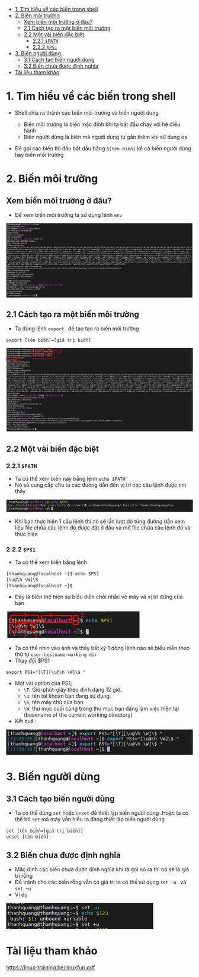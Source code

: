 - [1. Tìm hiểu về các biến trong shell](#1-tìm-hiểu-về-các-biến-trong-shell)
- [2. Biến môi trường](#2-biến-môi-trường)
  - [Xem biến môi trường ở đâu?](#xem-biến-môi-trường-ở-đâu)
  - [2.1 Cách tạo ra một biến môi trường](#21-cách-tạo-ra-một-biến-môi-trường)
  - [2.2 Một vài biến đặc biệt](#22-một-vài-biến-đặc-biệt)
    - [2.2.1 `$PATH`](#221-path)
    - [2.2.2 `$PS1`](#222-ps1)
- [3. Biến người dùng](#3-biến-người-dùng)
  - [3.1 Cách tạo biến người dùng](#31-cách-tạo-biến-người-dùng)
  - [3.2 Biến chưa được định nghĩa](#32-biến-chưa-được-định-nghĩa)
- [Tài liệu tham khảo](#tài-liệu-tham-khảo)


# 1. Tìm hiểu về các biến trong shell
- Shell chia ra thành các biến môi trường và biến người dung
  - Biến môi trường là biến mặc định khi ta bắt đầu chạy với hệ điều hành 
  - Biến người dùng là biến mà người dùng tự gắn thêm khi sử dụng os

- Để gọi các biến thì đầu bắt dầu bằng `$[tên biến]` kể cả biến người dùng hay biến môi trường

# 2. Biến môi trường
## Xem biến môi trường ở đâu?
- Để xem biến môi trường ta sử dụng lênh `env`

![Alt](/thuctap/anh/Screenshot_360.png)

## 2.1 Cách tạo ra một biến môi trường
- Ta dùng lệnh `export ` để tạo tạo ra biến môi trường 

```
export [tên biến]=[giá trị biến]
```

![Alt](/thuctap/anh/Screenshot_262.png)

## 2.2 Một vài biến đặc biệt
### 2.2.1 `$PATH`
- Ta có thể xem biến này bằng lệnh `echo $PATH`
- Nó sẽ cung cấp cho ta các đường dẫn đến vị trí các câu lệnh được tìm thấy

![Alt](/thuctap/anh/Screenshot_361.png)

- Khi bạn thực hiện 1 câu lệnh thì nó sẽ lần lượt dò từng đường dẫn xem liệu file chứa câu lệnh đó được đặt ở đâu và mở file chứa câu lệnh đó và thực hiện

### 2.2.2 `$PS1`
- Ta có thể xem biến bằng lệnh

```
[thanhquang@localhost ~]$ echo $PS1
[\u@\h \W]\$
[thanhquang@localhost ~]$

```
- Đây là biến thể hiện sự biểu diễn chỗi nhắc về máy và vị trí đứng của bạn

![Alt](/thuctap/anh/Screenshot_362.png)
- Ta có thể nhìn vào ảnh và thấy bất kỳ 1 dòng lệnh nào sẽ biểu diễn theo thứ tự `user-hostname-working dir`
- Thay đổi $PS1 

```
export PS1="[\T][\u@\h \W]\$ "
```
- Một vài option của PS1;
  - `\T`: Giờ-phút-giây theo định dạng 12 giờ.
  - `\u`: tên tài khoản bạn đang sử dụng.
  - `\h`: tên máy chủ của bạn
  - `\W`: thư mục cuối cùng trong thư mục bạn đang làm việc hiện tại (basename of the current working directory)
- Kết quả :

![Alt](/thuctap/anh/Screenshot_363.png)

# 3. Biến người dùng
## 3.1 Cách tạo biến người dùng
- Ta có thể dùng `set` hoặc `unset` để thiết lập biến người dùng .Hoặc ta có thể bỏ `set` mà máy vẫn hiểu ta đang thiết lập biến người dùng

```
set [tên biến=[giá trị biến]]
unset [tên biến]
```

## 3.2 Biến chưa được định nghĩa
- Mặc định các biến chưa được định nghĩa khi ta gọi nó ra thì nó sẽ là giá trị rỗng
- Để tránh cho các biến rỗng vẫn có giá trị ta có thể sử dụng `set -u ` và `set +u` 
- Ví dụ

![Alt](/thuctap/anh/Screenshot_265.png)

# Tài liệu tham khảo

https://linux-training.be/linuxfun.pdf